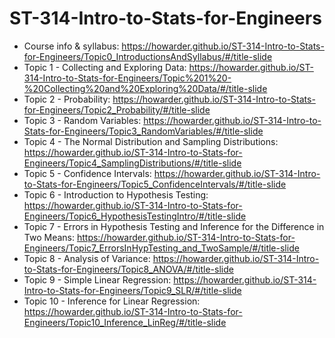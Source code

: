 # ST-314-Intro-to-Stats-for-Engineers

- Course info & syllabus: https://howarder.github.io/ST-314-Intro-to-Stats-for-Engineers/Topic0_IntroductionsAndSyllabus/#/title-slide
- Topic 1 - Collecting and Exploring Data: https://howarder.github.io/ST-314-Intro-to-Stats-for-Engineers/Topic%201%20-%20Collecting%20and%20Exploring%20Data/#/title-slide
- Topic 2 - Probability: https://howarder.github.io/ST-314-Intro-to-Stats-for-Engineers/Topic2_Probability/#/title-slide
- Topic 3 - Random Variables: https://howarder.github.io/ST-314-Intro-to-Stats-for-Engineers/Topic3_RandomVariables/#/title-slide
- Topic 4 - The Normal Distribution and Sampling Distributions: https://howarder.github.io/ST-314-Intro-to-Stats-for-Engineers/Topic4_SamplingDistributions/#/title-slide
- Topic 5 - Confidence Intervals: https://howarder.github.io/ST-314-Intro-to-Stats-for-Engineers/Topic5_ConfidenceIntervals/#/title-slide
- Topic 6 - Introduction to Hypothesis Testing: https://howarder.github.io/ST-314-Intro-to-Stats-for-Engineers/Topic6_HypothesisTestingIntro/#/title-slide
- Topic 7 - Errors in Hypothesis Testing and Inference for the Difference in Two Means: https://howarder.github.io/ST-314-Intro-to-Stats-for-Engineers/Topic7_ErrorsInHypTesting_and_TwoSample/#/title-slide
- Topic 8 - Analysis of Variance: https://howarder.github.io/ST-314-Intro-to-Stats-for-Engineers/Topic8_ANOVA/#/title-slide
- Topic 9 - Simple Linear Regression: https://howarder.github.io/ST-314-Intro-to-Stats-for-Engineers/Topic9_SLR/#/title-slide
- Topic 10 - Inference for Linear Regression: https://howarder.github.io/ST-314-Intro-to-Stats-for-Engineers/Topic10_Inference_LinReg/#/title-slide
